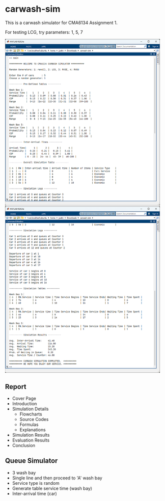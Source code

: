 # carwash-sim

This is a carwash simulator for CMA6134 Assignment 1.

For testing LCG, try parameters: 1, 5, 7

![alt text](image.png)
![alt text](image-1.png)

## Report

- Cover Page
- Introduction
- Simulation Details
  - Flowcharts
  - Source Codes
  - Formulas
  - Explanations
- Simulation Results
- Evaluation Results
- Conclusion

## Queue Simulator

- 3 wash bay
- Single line and then proceed to 'A' wash bay
- Service type is random
- Generate table service time (wash bay)
- Inter-arrival time (car)
